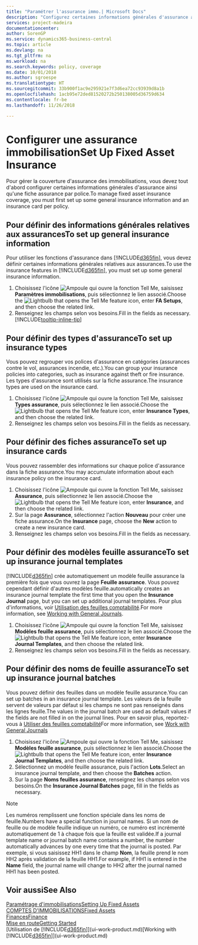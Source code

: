 ```yaml
---
title: "Paramétrer l'assurance immo.| Microsoft Docs"
description: "Configurez certaines informations générales d'assurance ainsi qu'une fiche assurance par police pour gérer la couverture d'assurance des immobilisations."
services: project-madeira
documentationcenter: 
author: SorenGP
ms.service: dynamics365-business-central
ms.topic: article
ms.devlang: na
ms.tgt_pltfrm: na
ms.workload: na
ms.search.keywords: policy, coverage
ms.date: 10/01/2018
ms.author: sgroespe
ms.translationtype: HT
ms.sourcegitcommit: 33b900f1ac9e295921e7f3d6ea72cc93939d8a1b
ms.openlocfilehash: 1acb95e72ded81520272b250138005d36759d634
ms.contentlocale: fr-be
ms.lasthandoff: 11/26/2018

---
```

# <a name="set-up-fixed-asset-insurance"></a><span data-ttu-id="15e97-103">Configurer une assurance immobilisation</span><span class="sxs-lookup"><span data-stu-id="15e97-103">Set Up Fixed Asset Insurance</span></span>
<span data-ttu-id="15e97-104">Pour gérer la couverture d'assurance des immobilisations, vous devez tout d'abord configurer certaines informations générales d'assurance ainsi qu'une fiche assurance par police.</span><span class="sxs-lookup"><span data-stu-id="15e97-104">To manage fixed asset insurance coverage, you must first set up some general insurance information and an insurance card per policy.</span></span>

## <a name="to-set-up-general-insurance-information"></a><span data-ttu-id="15e97-105">Pour définir des informations générales relatives aux assurances</span><span class="sxs-lookup"><span data-stu-id="15e97-105">To set up general insurance information</span></span>
<span data-ttu-id="15e97-106">Pour utiliser les fonctions d'assurance dans [!INCLUDE[d365fin](includes/d365fin_md.md)], vous devez définir certaines informations générales relatives aux assurances.</span><span class="sxs-lookup"><span data-stu-id="15e97-106">To use the insurance features in [!INCLUDE[d365fin](includes/d365fin_md.md)], you must set up some general insurance information.</span></span>  

1. <span data-ttu-id="15e97-107">Choisissez l'icône ![Ampoule qui ouvre la fonction Tell Me](media/ui-search/search_small.png "Dites-moi ce que vous voulez faire"), saisissez **Paramètres immobilisations**, puis sélectionnez le lien associé.</span><span class="sxs-lookup"><span data-stu-id="15e97-107">Choose the ![Lightbulb that opens the Tell Me feature](media/ui-search/search_small.png "Tell me what you want to do") icon, enter **FA Setups**, and then choose the related link.</span></span>  
2. <span data-ttu-id="15e97-108">Renseignez les champs selon vos besoins.</span><span class="sxs-lookup"><span data-stu-id="15e97-108">Fill in the fields as necessary.</span></span> [!INCLUDE[tooltip-inline-tip](includes/tooltip-inline-tip_md.md)]  

## <a name="to-set-up-insurance-types"></a><span data-ttu-id="15e97-109">Pour définir des types d'assurance</span><span class="sxs-lookup"><span data-stu-id="15e97-109">To set up insurance types</span></span>
<span data-ttu-id="15e97-110">Vous pouvez regrouper vos polices d'assurance en catégories (assurances contre le vol, assurances incendie, etc.).</span><span class="sxs-lookup"><span data-stu-id="15e97-110">You can group your insurance policies into categories, such as insurance against theft or fire insurance.</span></span> <span data-ttu-id="15e97-111">Les types d'assurance sont utilisés sur la fiche assurance.</span><span class="sxs-lookup"><span data-stu-id="15e97-111">The insurance types are used on the insurance card.</span></span>

1. <span data-ttu-id="15e97-112">Choisissez l'icône ![Ampoule qui ouvre la fonction Tell Me](media/ui-search/search_small.png "Dites-moi ce que vous voulez faire"), saisissez **Types assurance**, puis sélectionnez le lien associé.</span><span class="sxs-lookup"><span data-stu-id="15e97-112">Choose the ![Lightbulb that opens the Tell Me feature](media/ui-search/search_small.png "Tell me what you want to do") icon, enter **Insurance Types**, and then choose the related link.</span></span>  
2. <span data-ttu-id="15e97-113">Renseignez les champs selon vos besoins.</span><span class="sxs-lookup"><span data-stu-id="15e97-113">Fill in the fields as necessary.</span></span>

## <a name="to-set-up-insurance-cards"></a><span data-ttu-id="15e97-114">Pour définir des fiches assurance</span><span class="sxs-lookup"><span data-stu-id="15e97-114">To set up insurance cards</span></span>
<span data-ttu-id="15e97-115">Vous pouvez rassembler des informations sur chaque police d'assurance dans la fiche assurance.</span><span class="sxs-lookup"><span data-stu-id="15e97-115">You may accumulate information about each insurance policy on the insurance card.</span></span>  

1. <span data-ttu-id="15e97-116">Choisissez l'icône ![Ampoule qui ouvre la fonction Tell Me](media/ui-search/search_small.png "Dites-moi ce que vous voulez faire"), saisissez **Assurance**, puis sélectionnez le lien associé.</span><span class="sxs-lookup"><span data-stu-id="15e97-116">Choose the ![Lightbulb that opens the Tell Me feature](media/ui-search/search_small.png "Tell me what you want to do") icon, enter **Insurance**, and then choose the related link.</span></span>  
2. <span data-ttu-id="15e97-117">Sur la page **Assurance**, sélectionnez l'action **Nouveau** pour créer une fiche assurance.</span><span class="sxs-lookup"><span data-stu-id="15e97-117">On the **Insurance** page, choose the **New** action to create a  new insurance card.</span></span>  
3. <span data-ttu-id="15e97-118">Renseignez les champs selon vos besoins.</span><span class="sxs-lookup"><span data-stu-id="15e97-118">Fill in the fields as necessary.</span></span>

## <a name="to-set-up-insurance-journal-templates"></a><span data-ttu-id="15e97-119">Pour définir des modèles feuille assurance</span><span class="sxs-lookup"><span data-stu-id="15e97-119">To set up insurance journal templates</span></span>
[!INCLUDE[d365fin](includes/d365fin_md.md)] <span data-ttu-id="15e97-120">crée automatiquement un modèle feuille assurance la première fois que vous ouvrez la page **Feuille assurance**. Vous pouvez cependant définir d'autres modèles feuille.</span><span class="sxs-lookup"><span data-stu-id="15e97-120">automatically creates an insurance journal template the first time that you open the **Insurance Journal** page, but you can set up additional journal templates.</span></span> <span data-ttu-id="15e97-121">Pour plus d'informations, voir [Utilisation des feuilles comptabilité](ui-work-general-journals.md).</span><span class="sxs-lookup"><span data-stu-id="15e97-121">For more information, see [Working with General Journals](ui-work-general-journals.md).</span></span>  

1. <span data-ttu-id="15e97-122">Choisissez l'icône ![Ampoule qui ouvre la fonction Tell Me](media/ui-search/search_small.png "Dites-moi ce que vous voulez faire"), saisissez **Modèles feuille assurance**, puis sélectionnez le lien associé.</span><span class="sxs-lookup"><span data-stu-id="15e97-122">Choose the ![Lightbulb that opens the Tell Me feature](media/ui-search/search_small.png "Tell me what you want to do") icon, enter **Insurance Journal Templates**, and then choose the related link.</span></span>  
2. <span data-ttu-id="15e97-123">Renseignez les champs selon vos besoins.</span><span class="sxs-lookup"><span data-stu-id="15e97-123">Fill in the fields as necessary.</span></span>

## <a name="to-set-up-insurance-journal-batches"></a><span data-ttu-id="15e97-124">Pour définir des noms de feuille assurance</span><span class="sxs-lookup"><span data-stu-id="15e97-124">To set up insurance journal batches</span></span>
<span data-ttu-id="15e97-125">Vous pouvez définir des feuilles dans un modèle feuille assurance.</span><span class="sxs-lookup"><span data-stu-id="15e97-125">You can set up batches in an insurance journal template.</span></span> <span data-ttu-id="15e97-126">Les valeurs de la feuille servent de valeurs par défaut si les champs ne sont pas renseignés dans les lignes feuille.</span><span class="sxs-lookup"><span data-stu-id="15e97-126">The values in the journal batch are used as default values if the fields are not filled in on the journal lines.</span></span> <span data-ttu-id="15e97-127">Pour en savoir plus, reportez-vous à [Utiliser des feuilles comptabilité](ui-work-general-journals.md)</span><span class="sxs-lookup"><span data-stu-id="15e97-127">For more information, see [Work with General Journals](ui-work-general-journals.md)</span></span>  

1. <span data-ttu-id="15e97-128">Choisissez l'icône ![Ampoule qui ouvre la fonction Tell Me](media/ui-search/search_small.png "Dites-moi ce que vous voulez faire"), saisissez **Modèles feuille assurance**, puis sélectionnez le lien associé.</span><span class="sxs-lookup"><span data-stu-id="15e97-128">Choose the ![Lightbulb that opens the Tell Me feature](media/ui-search/search_small.png "Tell me what you want to do") icon, enter **Insurance Journal Templates**, and then choose the related link.</span></span>  
2. <span data-ttu-id="15e97-129">Sélectionnez un modèle feuille assurance, puis l'action **Lots**.</span><span class="sxs-lookup"><span data-stu-id="15e97-129">Select an insurance journal template, and then choose the **Batches** action.</span></span>
3. <span data-ttu-id="15e97-130">Sur la page **Noms feuilles assurance**, renseignez les champs selon vos besoins.</span><span class="sxs-lookup"><span data-stu-id="15e97-130">On the **Insurance Journal Batches** page, fill in the fields as necessary.</span></span>

> [!NOTE]  
>   <span data-ttu-id="15e97-131">Les numéros remplissent une fonction spéciale dans les noms de feuille.</span><span class="sxs-lookup"><span data-stu-id="15e97-131">Numbers have a special function in journal names.</span></span> <span data-ttu-id="15e97-132">Si un nom de feuille ou de modèle feuille indique un numéro, ce numéro est incrémenté automatiquement de 1 à chaque fois que la feuille est validée.</span><span class="sxs-lookup"><span data-stu-id="15e97-132">If a journal template name or journal batch name contains a number, the number automatically advances by one every time that the journal is posted.</span></span> <span data-ttu-id="15e97-133">Par exemple, si vous saisissez HH1 dans le champ **Nom**, la feuille prend le nom HH2 après validation de la feuille HH1.</span><span class="sxs-lookup"><span data-stu-id="15e97-133">For example, if HH1 is entered in the **Name** field, the journal name will change to HH2 after the journal named HH1 has been posted.</span></span>

## <a name="see-also"></a><span data-ttu-id="15e97-134">Voir aussi</span><span class="sxs-lookup"><span data-stu-id="15e97-134">See Also</span></span>
[<span data-ttu-id="15e97-135">Paramétrage d'immobilisations</span><span class="sxs-lookup"><span data-stu-id="15e97-135">Setting Up Fixed Assets</span></span>](fa-setup.md)  
[<span data-ttu-id="15e97-136">COMPTES D'IMMOBILISATIONS</span><span class="sxs-lookup"><span data-stu-id="15e97-136">Fixed Assets</span></span>](fa-manage.md)  
[<span data-ttu-id="15e97-137">Finances</span><span class="sxs-lookup"><span data-stu-id="15e97-137">Finance</span></span>](finance.md)  
[<span data-ttu-id="15e97-138">Mise en route</span><span class="sxs-lookup"><span data-stu-id="15e97-138">Getting Started</span></span>](product-get-started.md)  
<span data-ttu-id="15e97-139">[Utilisation de [!INCLUDE[d365fin](includes/d365fin_md.md)]](ui-work-product.md)</span><span class="sxs-lookup"><span data-stu-id="15e97-139">[Working with [!INCLUDE[d365fin](includes/d365fin_md.md)]](ui-work-product.md)</span></span>


